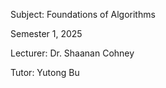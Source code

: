 Subject: Foundations of Algorithms

Semester 1, 2025

Lecturer: Dr. Shaanan Cohney

Tutor: Yutong Bu



